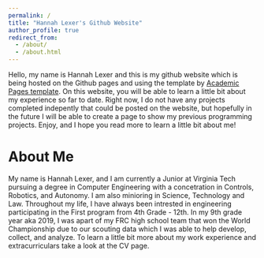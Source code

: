 ```yaml
---
permalink: /
title: "Hannah Lexer's Github Website"
author_profile: true
redirect_from: 
  - /about/
  - /about.html
---
```


Hello, my name is Hannah Lexer and this is my github website which is being hosted on the Github pages and using the template by [Academic Pages template](https://github.com/academicpages/academicpages.github.io). On this website, you will be able to learn a little bit about my experience so far to date. Right now, I do not have any projects completed indepently that could be posted on the website, but hopefully in the future I will be able to create a page to show my previous programming projects. Enjoy, and I hope you read more to learn a little bit about me! 

About Me
======

My name is Hannah Lexer, and I am currently a Junior at Virginia Tech pursuing a degree in Computer Engineering with a concetration in Controls, Robotics, and Autonomy. I am also minioring in Science, Technology and Law. Throughout my life, I have always been intrested in engineering participating in the First program from 4th Grade - 12th. In my 9th grade year aka 2019, I was apart of my FRC high school team that won the World Championship due to our scouting data which I was able to help develop, collect, and analyze. To learn a little bit more about my work experience and extracurriculars take a look at the CV page.




